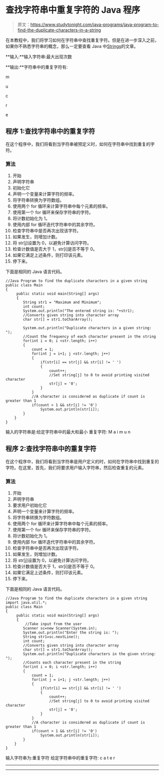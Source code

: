 # 查找字符串中重复字符的 Java 程序

> 原文：<https://www.studytonight.com/java-programs/java-program-to-find-the-duplicate-characters-in-a-string>

在本教程中，我们将学习如何在字符串中查找重复字符。但是在进一步深入之前，如果你不熟悉字符串的概念，那么一定要查看 Java 中[Strings](https://www.studytonight.com/java/string-handling-in-java.php)的文章。

**输入:**输入字符串:最大出现次数

**输出:**字符串中的重复字符有:

m

u

c

r

e

## 程序 1:查找字符串中的重复字符

在这个程序中，我们将看到当字符串被预定义时，如何在字符串中找到重复的字符。

### 算法

1.  开始
2.  声明字符串
3.  初始化它
4.  声明一个变量来计算字符的频率。
5.  将字符串转换为字符数组。
6.  使用两个 for 循环来计算字符串中每个元素的频率。
7.  使用第一个 for 循环来保存字符串的字符。
8.  将计数初始化为 1。
9.  使用内部 for 循环迭代字符串中的其余字符。
10.  检查字符串中是否再次出现该字符。
11.  如果发生，则增加计数。
12.  将 str[j]设置为 0，以避免计算访问字符。
13.  检查计数值是否大于 1，str[i]是否不等于 0。
14.  如果它满足上述条件，则打印该元素。
15.  停下来。

下面是相同的 Java 语言代码。

```
//Java Program to find the duplicate characters in a given string
public class Main
{  
     public static void main(String[] args) 
     {  
        String str1 = "Maximum and Minimum";  
        int count;  
        System.out.println("The entered string is: "+str1);
        //Converts given string into character array  
        char str[] = str1.toCharArray();  

        System.out.println("Duplicate characters in a given string: ");  
        //Count the frequency of each character present in the string  
        for(int i = 0; i <str.length; i++) 
        {  
            count = 1;  
            for(int j = i+1; j <str.length; j++) 
            {  
                if(str[i] == str[j] && str[i] != ' ') 
                {  
                    count++;  
                    //Set string[j] to 0 to avoid printing visited character  
                    str[j] = '0';  
                }  
            }  
            //A character is considered as duplicate if count is greater than 1  
            if(count > 1 && str[i] != '0')  
                System.out.println(str[i]);  
        }  
    }  
} 
```

输入的字符串是:给定字符串中的最大和最小
重复字符:
M
a
i
m
u
n

## 程序 2:查找字符串中的重复字符

在这个程序中，我们将看到当字符串是用户定义的时，如何在字符串中找到重复的字符。在这里，首先，我们将要求用户输入字符串，然后检查重复的元素。

### 算法

1.  开始
2.  声明字符串
3.  要求用户初始化它
4.  声明一个变量来计算字符的频率。
5.  将字符串转换为字符数组。
6.  使用两个 for 循环来计算字符串中每个元素的频率。
7.  使用第一个 for 循环来保存字符串的字符。
8.  将计数初始化为 1。
9.  使用内部 for 循环迭代字符串中的其余字符。
10.  检查字符串中是否再次出现该字符。
11.  如果发生，则增加计数。
12.  将 str[j]设置为 0，以避免计算访问字符。
13.  检查计数值是否大于 1，str[i]是否不等于 0。
14.  如果它满足上述条件，则打印该元素。
15.  停下来。

下面是相同的 Java 语言代码。

```
//Java Program to find the duplicate characters in a given string
import java.util.*;
public class Main
{  
     public static void main(String[] args) 
     {  
         //Take input from the user
        Scanner sc=new Scanner(System.in);  
        System.out.println("Enter the string is: ");
        String str1=sc.nextLine();
        int count;  
        //Converts given string into character array  
        char str[] = str1.toCharArray();            
        System.out.println("Duplicate characters in the given string: ");  
        //Counts each character present in the string  
        for(int i = 0; i <str.length; i++) 
        {  
            count = 1;  
            for(int j = i+1; j <str.length; j++) 
            {  
                if(str[i] == str[j] && str[i] != ' ') 
                {  
                    count++;  
                    //Set string[j] to 0 to avoid printing visited character  
                    str[j] = '0';  
                }  
            }  
            //A character is considered as duplicate if count is greater than 1  
            if(count > 1 && str[i] != '0')  
                System.out.println(str[i]);  
        }  
    }  
} 
```

输入字符串为:重复字符
给定字符串中的重复字符:
c
a
t
e
r

* * *

* * *